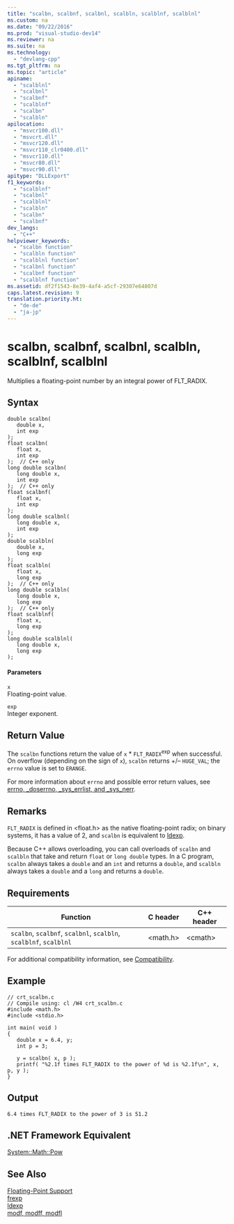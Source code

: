 ```yaml
---
title: "scalbn, scalbnf, scalbnl, scalbln, scalblnf, scalblnl"
ms.custom: na
ms.date: "09/22/2016"
ms.prod: "visual-studio-dev14"
ms.reviewer: na
ms.suite: na
ms.technology: 
  - "devlang-cpp"
ms.tgt_pltfrm: na
ms.topic: "article"
apiname: 
  - "scalblnl"
  - "scalbnl"
  - "scalbnf"
  - "scalblnf"
  - "scalbn"
  - "scalbln"
apilocation: 
  - "msvcr100.dll"
  - "msvcrt.dll"
  - "msvcr120.dll"
  - "msvcr110_clr0400.dll"
  - "msvcr110.dll"
  - "msvcr80.dll"
  - "msvcr90.dll"
apitype: "DLLExport"
f1_keywords: 
  - "scalblnf"
  - "scalbnl"
  - "scalblnl"
  - "scalbln"
  - "scalbn"
  - "scalbnf"
dev_langs: 
  - "C++"
helpviewer_keywords: 
  - "scalbn function"
  - "scalbln function"
  - "scalblnl function"
  - "scalbnl function"
  - "scalbnf function"
  - "scalblnf function"
ms.assetid: df2f1543-8e39-4af4-a5cf-29307e64807d
caps.latest.revision: 9
translation.priority.ht: 
  - "de-de"
  - "ja-jp"
---
```

# scalbn, scalbnf, scalbnl, scalbln, scalblnf, scalblnl
Multiplies a floating-point number by an integral power of FLT_RADIX.  
  
## Syntax  
  
```  
double scalbn(  
   double x,  
   int exp   
);  
float scalbn(  
   float x,  
   int exp  
);  // C++ only  
long double scalbn(  
   long double x,  
   int exp  
);  // C++ only   
float scalbnf(  
   float x,  
   int exp  
);   
long double scalbnl(  
   long double x,  
   int exp  
);  
double scalbln(  
   double x,  
   long exp   
);  
float scalbln(  
   float x,  
   long exp  
);  // C++ only  
long double scalbln(  
   long double x,  
   long exp  
);  // C++ only   
float scalblnf(  
   float x,  
   long exp  
);   
long double scalblnl(  
   long double x,  
   long exp  
);  
```  
  
#### Parameters  
 `x`  
 Floating-point value.  
  
 `exp`  
 Integer exponent.  
  
## Return Value  
 The `scalbn` functions return the value of `x` * `FLT_RADIX`<sup>exp</sup> when successful. On overflow (depending on the sign of `x`), `scalbn` returns +/– `HUGE_VAL`; the `errno` value is set to `ERANGE`.  
  
 For more information about `errno` and possible error return values, see [errno, _doserrno, _sys_errlist, and _sys_nerr](../VS_csharp/errno--_doserrno--_sys_errlist--and-_sys_nerr.md).  
  
## Remarks  
 `FLT_RADIX` is defined in <float.h> as the native floating-point radix; on binary systems, it has a value of 2, and `scalbn` is equivalent to [ldexp](../VS_csharp/ldexp.md).  
  
 Because C++ allows overloading, you can call overloads of `scalbn` and `scalbln` that take and return `float` or `long double` types. In a C program, `scalbn` always takes a `double` and an `int` and returns a `double`, and `scalbln` always takes a `double` and a `long` and returns a `double`.  
  
## Requirements  
  
|Function|C header|C++ header|  
|--------------|--------------|------------------|  
|`scalbn`, `scalbnf`, `scalbnl`, `scalbln`, `scalblnf`, `scalblnl`|<math.h>|<cmath\>|  
  
 For additional compatibility information, see [Compatibility](../VS_csharp/compatibility.md).  
  
## Example  
  
```  
// crt_scalbn.c  
// Compile using: cl /W4 crt_scalbn.c  
#include <math.h>  
#include <stdio.h>  
  
int main( void )  
{  
   double x = 6.4, y;  
   int p = 3;  
  
   y = scalbn( x, p );  
   printf( "%2.1f times FLT_RADIX to the power of %d is %2.1f\n", x, p, y );  
}  
```  
  
## Output  
  
```  
6.4 times FLT_RADIX to the power of 3 is 51.2  
```  
  
## .NET Framework Equivalent  
 [System::Math::Pow](https://msdn.microsoft.com/en-us/library/system.math.pow.aspx)  
  
## See Also  
 [Floating-Point Support](../VS_csharp/floating-point-support.md)   
 [frexp](../VS_csharp/frexp.md)   
 [ldexp](../VS_csharp/ldexp.md)   
 [modf, modff, modfl](../VS_csharp/modf--modff--modfl.md)